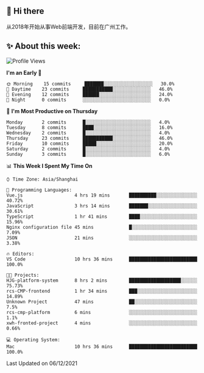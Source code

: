 ## 👋 Hi there

从2018年开始从事Web前端开发，目前在广州工作。

<!--![](https://github-readme-stats.vercel.app/api?username=fxpixels&theme=graywhite&hide_border=true)
![](https://github-readme-stats.vercel.app/api/top-langs/?username=fxpixels&hide_border=true&layout=compact)
-->
<!--
<img src="https://github-readme-stats.vercel.app/api?username=fxpixels&theme=graywhite&hide_border=true" width="500" alt=""/>
<img src="https://github-readme-stats.vercel.app/api/top-langs/?username=fxpixels&hide_border=true&layout=compact" width="300" alt=""/>
-->
## ✨ About this week:
<!--START_SECTION:waka-->
![Profile Views](http://img.shields.io/badge/Profile%20Views-1-blue)

**I'm an Early 🐤** 

```text
🌞 Morning    15 commits     ███████░░░░░░░░░░░░░░░░░░   30.0% 
🌆 Daytime    23 commits     ███████████░░░░░░░░░░░░░░   46.0% 
🌃 Evening    12 commits     ██████░░░░░░░░░░░░░░░░░░░   24.0% 
🌙 Night      0 commits      ░░░░░░░░░░░░░░░░░░░░░░░░░   0.0%

```
📅 **I'm Most Productive on Thursday** 

```text
Monday       2 commits      █░░░░░░░░░░░░░░░░░░░░░░░░   4.0% 
Tuesday      8 commits      ████░░░░░░░░░░░░░░░░░░░░░   16.0% 
Wednesday    2 commits      █░░░░░░░░░░░░░░░░░░░░░░░░   4.0% 
Thursday     23 commits     ███████████░░░░░░░░░░░░░░   46.0% 
Friday       10 commits     █████░░░░░░░░░░░░░░░░░░░░   20.0% 
Saturday     2 commits      █░░░░░░░░░░░░░░░░░░░░░░░░   4.0% 
Sunday       3 commits      █░░░░░░░░░░░░░░░░░░░░░░░░   6.0%

```


📊 **This Week I Spent My Time On** 

```text
⌚︎ Time Zone: Asia/Shanghai

💬 Programming Languages: 
Vue.js                   4 hrs 19 mins       ██████████░░░░░░░░░░░░░░░   40.72% 
JavaScript               3 hrs 14 mins       ███████░░░░░░░░░░░░░░░░░░   30.61% 
TypeScript               1 hr 41 mins        ████░░░░░░░░░░░░░░░░░░░░░   15.96% 
Nginx configuration file 45 mins             █░░░░░░░░░░░░░░░░░░░░░░░░   7.09% 
JSON                     21 mins             ░░░░░░░░░░░░░░░░░░░░░░░░░   3.38%

🔥 Editors: 
VS Code                  10 hrs 36 mins      █████████████████████████   100.0%

🐱‍💻 Projects: 
HJG-platform-system      8 hrs 2 mins        ███████████████████░░░░░░   75.73% 
rcs-CMP-frontend         1 hr 34 mins        ███░░░░░░░░░░░░░░░░░░░░░░   14.89% 
Unknown Project          47 mins             ██░░░░░░░░░░░░░░░░░░░░░░░   7.5% 
rcs-cmp-platform         6 mins              ░░░░░░░░░░░░░░░░░░░░░░░░░   1.1% 
xwh-fronted-project      4 mins              ░░░░░░░░░░░░░░░░░░░░░░░░░   0.66%

💻 Operating System: 
Mac                      10 hrs 36 mins      █████████████████████████   100.0%

```


 Last Updated on 06/12/2021
<!--END_SECTION:waka-->

<!-- ![Visitor Badge](https://visitor-badge.laobi.icu/badge?page_id=fxpixels) -->

<!--
**FxPixels/FxPixels** is a ✨ _special_ ✨ repository because its `README.md` (this file) appears on your GitHub profile.

Here are some ideas to get you started:

- 🔭 I’m currently working on ...
- 🌱 I’m currently learning ...
- 👯 I’m looking to collaborate on ...
- 🤔 I’m looking for help with ...
- 💬 Ask me about ...
- 📫 How to reach me: ...
- 😄 Pronouns: ...
- ⚡ Fun fact: ...
-->
